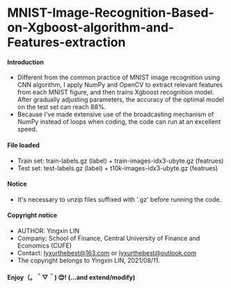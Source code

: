 # MNIST-Image-Recognition-Based-on-Xgboost-algorithm-and-Features-extraction
#### Introduction
- Different from the common practice of MNIST image recognition using CNN algorithm, I apply NumPy and OpenCV to extract relevant features from each MNIST figure, and then trains Xgboost recognition model. After gradually adjusting parameters, the accuracy of the optimal model on the test set can reach 88%.
- Because I've made extensive use of the broadcasting mechanism of NumPy instead of loops when coding, the code can run at an excellent speed.
#### File loaded
- Train set: train-labels.gz (label) + train-images-idx3-ubyte.gz (featrues)
- Test set: test-labels.gz (label) + t10k-images-idx3-ubyte.gz (featrues)
#### Notice
- It's necessary to unzip files suffixed with '.gz' before running the code.
#### Copyright notice
- AUTHOR: Yingxin LIN
- Company: School of Finance, Central University of Finance and Economics (CUFE)
- Contact: lyxurthebest@163.com or lyxurthebest@outlook.com
- The copyright belongs to Yingxin LIN, 2021/08/11.
#### Enjoy（。＾▽＾) 😊! (...and extend/modify)
